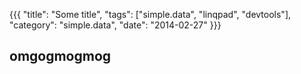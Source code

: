 {{{
  "title": "Some title",
  "tags": ["simple.data", "linqpad", "devtools"],
  "category": "simple.data",
  "date": "2014-02-27"
}}}

omgogmogmog
---
